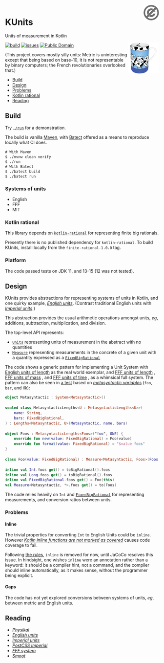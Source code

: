 <a href="LICENSE.md">
<img src="./images/public-domain.png" alt="Public Domain" align="right"/>
</a>

# KUnits

Units of measurement in Kotlin

<img src="./images/kunits.png" alt="KUnits" align="right" width="20%"/>

[![build](https://github.com/binkley/kunits/workflows/build/badge.svg)](https://github.com/binkley/kunits/actions)
[![issues](https://img.shields.io/github/issues/binkley/kunits.svg)](https://github.com/binkley/kunits/issues/)
[![Public Domain](https://img.shields.io/badge/license-Public%20Domain-blue.svg)](http://unlicense.org/)

(This project covers mostly silly units: Metric is uninteresting except that
being based on base-10, it is not representable by binary computers; the
French revolutionaries overlooked that.)

* [Build](#build)
* [Design](#design)
* [Problems](#problems)
* [Kotlin rational](#kotlin-rational)
* [Reading](#reading)

## Build

Try [`./run`](./run) for a demonstration.

The build is vanilla [Maven](pom.xml), with [Batect](https://batect.dev)
offered as a means to reproduce locally what CI does.

```
# With Maven
$ ./mvnw clean verify
$ ./run
# With Batect
$ ./batect build
$ ./batect run
```

### Systems of units

* English
* FFF
* MIT

### Kotlin rational

This library depends on
[`kotlin-rational`](https://github.com/binkley/kotlin-rational) for
representing finite big rationals.

Presently there is no published dependency for `kotlin-rational`. To build
KUnits, install locally from the `finite-rational-1.0.0` tag.

### Platform

The code passed tests on JDK 11, and 13-15 (12 was not tested).

## Design

KUnits provides abstractions for representing systems of units in Kotlin, and
one quirky example,
[_English units_](https://en.wikipedia.org/wiki/English_units).  (Contrast
traditional English units with
[_Imperial units_](https://www.britannica.com/topic/Imperial-unit).)

This abstraction provides the usual arithmetic operations amongst units, _eg_,
additions, subtraction, multiplication, and division.

The top-level API represents:

- [`Units`](src/main/kotlin/hm/binkley/kunits/units.kt) representing units of
  measurement in the abstract with no quantities
- [`Measure`](src/main/kotlin/hm/binkley/kunits/units.kt) representing
  measurements in the concrete of a given unit with a quantity expressed as a
  [`FixedBigRational`](#kotlin-rational)

The code shows a generic pattern for implementing a Unit System with
[English units of length](src/main/kotlin/hm/binkley/kunits/system/english/length/english-lengths.kt)
as the real world exemplar, and
[FFF units of length](src/main/kotlin/hm/binkley/kunits/system/fff/length/fff-lengths.kt)
,
[FFF units of mass](src/main/kotlin/hm/binkley/kunits/system/fff/mass/fff-masses.kt)
, and
[FFF units of time](src/main/kotlin/hm/binkley/kunits/system/fff/time/fff-times.kt)
, as a whimsical full system. The pattern can also be seen in
[a test](src/test/kotlin/hm/binkley/kunit/UnitsTest.kt) based on
[_metasyntactic
variables_](https://en.wikipedia.org/wiki/Metasyntactic_variable) (`foo`,
`bar`, and ilk):

```kotlin
object Metasyntactic : System<Metasyntactic>()

sealed class MetasyntacticLengths<U : MetasyntacticLengths<U>>(
    name: String,
    bars: FixedBigRational,
) : Lengths<Metasyntactic, U>(Metasyntactic, name, bars)

object Foos : MetasyntacticLengths<Foos>("foo", ONE) {
    override fun new(value: FixedBigRational) = Foo(value)
    override fun format(value: FixedBigRational) = "$value foos"
}

class Foo(value: FixedBigRational) : Measure<Metasyntactic, Foos>(Foos, value)

inline val Int.foos get() = toBigRational().foos
inline val Long.foos get() = toBigRational().foos
inline val FixedBigRational.foos get() = Foo(this)
val Measure<Metasyntactic, *>.foos get() = to(Foos)
```

The code relies heavily on `Int` and [`FixedBigRational`](#kotlin-rational)
for representing measurements, and conversion ratios between units.

### Problems

#### Inline

The trivial properties for converting `Int` to English Units could be
`inline`. However
[_Kotlin inline functions are not marked as
covered_](https://github.com/jacoco/jacoco/issues/654)
causes code coverage to fail.

Following [the rules](https://wiki.c2.com/?MakeItWorkMakeItRightMakeItFast),
`inline` is removed for now, until JaCoCo resolves this issue. In hindsight,
one wishes `inline` were an annotation rather than a keyword: it should be a
compiler hint, not a command, and the compiler should inline automatically, as
it makes sense, without the programmer being explicit.

#### Gaps

The code has not yet explored conversions between systems of units, _eg_,
between metric and English units.

## Reading

* [_Physikal_](https://github.com/Tenkiv/Physikal)
* [_English units_](https://en.wikipedia.org/wiki/English_units)
* [_Imperial units_](https://en.wikipedia.org/wiki/Imperial_units)
* [_PostCSS Imperial_](https://github.com/sebdeckers/postcss-imperial)
* [_FFF system_](https://en.wikipedia.org/wiki/FFF_system)
* [_Smoot_](https://en.wikipedia.org/wiki/Smoot)
